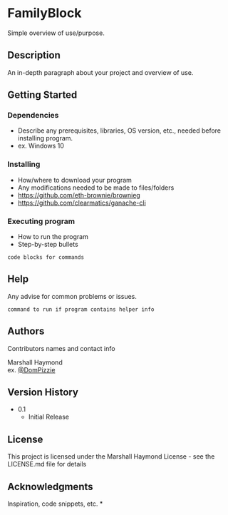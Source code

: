 # FamilyBlock

Simple overview of use/purpose.

## Description

An in-depth paragraph about your project and overview of use.

## Getting Started

### Dependencies

* Describe any prerequisites, libraries, OS version, etc., needed before installing program.
* ex. Windows 10


### Installing

* How/where to download your program
* Any modifications needed to be made to files/folders
* https://github.com/eth-brownie/brownieg
* https://github.com/clearmatics/ganache-cli

### Executing program

* How to run the program
* Step-by-step bullets
```
code blocks for commands
```

## Help

Any advise for common problems or issues.
```
command to run if program contains helper info
```

## Authors

Contributors names and contact info

Marshall Haymond  
ex. [@DomPizzie](https://twitter.com/dompizzie)

## Version History

* 0.1
    * Initial Release

## License

This project is licensed under the Marshall Haymond License - see the LICENSE.md file for details

## Acknowledgments

Inspiration, code snippets, etc.
* 